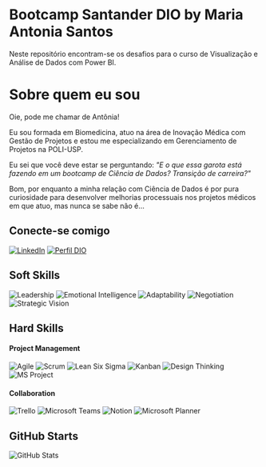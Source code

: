 # Bootcamp Santander DIO by Maria Antonia Santos

Neste repositório encontram-se os desafios para o curso de Visualização e Análise de Dados com Power BI.


# Sobre quem eu sou

Oie, pode me chamar de Antônia!

Eu sou formada em Biomedicina, atuo na área de Inovação Médica com Gestão de Projetos e estou me especializando em Gerenciamento de Projetos na POLI-USP. 

Eu sei que você deve estar se perguntando: <i> "E o que essa garota está fazendo em um bootcamp de Ciência de Dados? Transição de carreira?" </i>

Bom, por enquanto a minha relação com Ciência de Dados é por pura curiosidade para desenvolver melhorias processuais nos projetos médicos em que atuo, mas nunca se sabe não é...



## Conecte-se comigo
[![LinkedIn](https://img.shields.io/badge/LinkedIn-FFF?style=for-the-badge&logo=linkedin&logoColor=0077B5)](https://www.linkedin.com/in/maria-antonia-santos/) 
[![Perfil DIO](https://img.shields.io/badge/-Meu%20Perfil%20na%20DIO-30A3DC?style=for-the-badge)](https://www.dio.me/users/mariantonia_fs/)

## Soft Skills

<p>
  <img alt="Leadership" src="https://img.shields.io/badge/Leadership%20-%23007BFF?style=flat-square" />
  <img alt="Emotional Intelligence" src="https://img.shields.io/badge/Emotional%20Intelligence%20-%239C27B0?style=flat-square" />
  <img alt="Adaptability" src="https://img.shields.io/badge/Adaptability%20-%234CAF50?style=flat-square" />
  <img alt="Negotiation" src="https://img.shields.io/badge/Negotiation-%23FFF66F?style=flat-square" />
  <img alt="Strategic Vision" src="https://img.shields.io/badge/Strategic%20Vision-%23FF6FB5?style=flat-square" />
</p>

## Hard Skills

#### Project Management

<p>
  <img alt="Agile" src="https://img.shields.io/badge/Agile-7E57C2?style=flat-square&logo=agile&logoColor=white" />
  <img alt="Scrum" src="https://img.shields.io/badge/Scrum-4A90E2?style=flat-square&logo=scrum&logoColor=white" />
  <img alt="Lean Six Sigma" src="https://img.shields.io/badge/Lean%20Six%20Sigma-43A047?style=flat-square&logo=lean-six-sigma&logoColor=white" />
  <img alt="Kanban" src="https://img.shields.io/badge/Kanban-F9A825?style=flat-square&logo=kanban&logoColor=white" />
  <img alt="Design Thinking" src="https://img.shields.io/badge/Design%20Thinking-FF60D1?style=flat-square&logoColor=white" />
  <img alt="MS Project" src="https://img.shields.io/badge/MS%20Project-329928?style=flat-square&logoColor=white" />
</p>

#### Collaboration

<p>
  <img alt="Trello" src="https://img.shields.io/badge/-Trello-0079BF?style=flat-square&logo=trello&logoColor=white" />
  <img alt="Microsoft Teams" src="https://img.shields.io/badge/-Microsoft%20Teams-6264A7?style=flat-square&logo=microsoft-teams&logoColor=white" />
  <img alt="Notion" src="https://img.shields.io/badge/-Notion-000000?style=flat-square&logo=notion&logoColor=white" />
  <img alt="Microsoft Planner" src="https://img.shields.io/badge/-Microsoft%20Planner-01787C?style=flat-square&logo=microsoftplanner&logoColor=white" />
</p>


## GitHub Starts

![GitHub Stats](https://github-readme-stats.vercel.app/api?username=mariantoniafs&show_icons=true&hide=contribs,prs&cache_seconds=86400&theme=merko)
